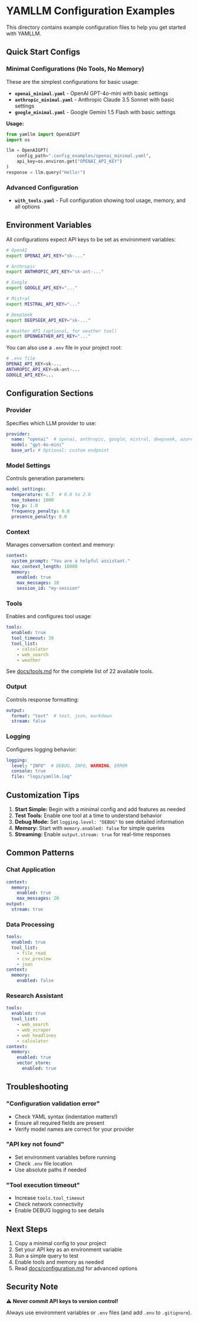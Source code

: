 # YAMLLM Configuration Examples

This directory contains example configuration files to help you get started with YAMLLM.

## Quick Start Configs

### Minimal Configurations (No Tools, No Memory)

These are the simplest configurations for basic usage:

- **`openai_minimal.yaml`** - OpenAI GPT-4o-mini with basic settings
- **`anthropic_minimal.yaml`** - Anthropic Claude 3.5 Sonnet with basic settings
- **`google_minimal.yaml`** - Google Gemini 1.5 Flash with basic settings

**Usage:**
```python
from yamllm import OpenAIGPT
import os

llm = OpenAIGPT(
    config_path=".config_examples/openai_minimal.yaml",
    api_key=os.environ.get("OPENAI_API_KEY")
)
response = llm.query("Hello!")
```

### Advanced Configuration

- **`with_tools.yaml`** - Full configuration showing tool usage, memory, and all options

## Environment Variables

All configurations expect API keys to be set as environment variables:

```bash
# OpenAI
export OPENAI_API_KEY="sk-..."

# Anthropic
export ANTHROPIC_API_KEY="sk-ant-..."

# Google
export GOOGLE_API_KEY="..."

# Mistral
export MISTRAL_API_KEY="..."

# DeepSeek
export DEEPSEEK_API_KEY="sk-..."

# Weather API (optional, for weather tool)
export OPENWEATHER_API_KEY="..."
```

You can also use a `.env` file in your project root:

```bash
# .env file
OPENAI_API_KEY=sk-...
ANTHROPIC_API_KEY=sk-ant-...
GOOGLE_API_KEY=...
```

## Configuration Sections

### Provider
Specifies which LLM provider to use:
```yaml
provider:
  name: "openai"  # openai, anthropic, google, mistral, deepseek, azure
  model: "gpt-4o-mini"
  base_url: # Optional: custom endpoint
```

### Model Settings
Controls generation parameters:
```yaml
model_settings:
  temperature: 0.7  # 0.0 to 2.0
  max_tokens: 1000
  top_p: 1.0
  frequency_penalty: 0.0
  presence_penalty: 0.0
```

### Context
Manages conversation context and memory:
```yaml
context:
  system_prompt: "You are a helpful assistant."
  max_context_length: 16000
  memory:
    enabled: true
    max_messages: 10
    session_id: "my-session"
```

### Tools
Enables and configures tool usage:
```yaml
tools:
  enabled: true
  tool_timeout: 30
  tool_list:
    - calculator
    - web_search
    - weather
```

See [docs/tools.md](../docs/tools.md) for the complete list of 22 available tools.

### Output
Controls response formatting:
```yaml
output:
  format: "text"  # text, json, markdown
  stream: false
```

### Logging
Configures logging behavior:
```yaml
logging:
  level: "INFO"  # DEBUG, INFO, WARNING, ERROR
  console: true
  file: "logs/yamllm.log"
```

## Customization Tips

1. **Start Simple:** Begin with a minimal config and add features as needed
2. **Test Tools:** Enable one tool at a time to understand behavior
3. **Debug Mode:** Set `logging.level: "DEBUG"` to see detailed information
4. **Memory:** Start with `memory.enabled: false` for simple queries
5. **Streaming:** Enable `output.stream: true` for real-time responses

## Common Patterns

### Chat Application
```yaml
context:
  memory:
    enabled: true
    max_messages: 20
output:
  stream: true
```

### Data Processing
```yaml
tools:
  enabled: true
  tool_list:
    - file_read
    - csv_preview
    - json
context:
  memory:
    enabled: false
```

### Research Assistant
```yaml
tools:
  enabled: true
  tool_list:
    - web_search
    - web_scraper
    - web_headlines
    - calculator
context:
  memory:
    enabled: true
    vector_store:
      enabled: true
```

## Troubleshooting

### "Configuration validation error"
- Check YAML syntax (indentation matters!)
- Ensure all required fields are present
- Verify model names are correct for your provider

### "API key not found"
- Set environment variables before running
- Check `.env` file location
- Use absolute paths if needed

### "Tool execution timeout"
- Increase `tools.tool_timeout`
- Check network connectivity
- Enable DEBUG logging to see details

## Next Steps

1. Copy a minimal config to your project
2. Set your API key as an environment variable
3. Run a simple query to test
4. Enable tools and memory as needed
5. Read [docs/configuration.md](../docs/configuration.md) for advanced options

## Security Note

⚠️ **Never commit API keys to version control!**

Always use environment variables or `.env` files (and add `.env` to `.gitignore`).
